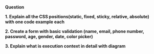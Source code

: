 **Question**

**1. Explain all the CSS positions(static, fixed, sticky, relative, absolute) with one code example each**


**2. Create a form with basic validation (name, email, phone number, password, age, gender, date, color picker)**


**3. Explain what is execution context in detail with diagram**
